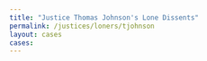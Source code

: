 ```yaml
---
title: "Justice Thomas Johnson's Lone Dissents"
permalink: /justices/loners/tjohnson
layout: cases
cases:
---
```

